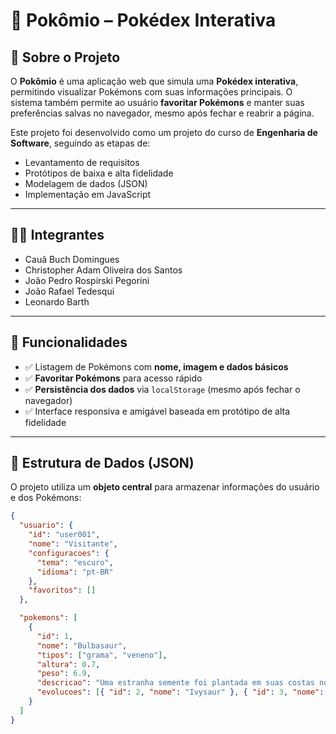 # 📌 Pokômio – Pokédex Interativa

## 📖 Sobre o Projeto
O **Pokômio** é uma aplicação web que simula uma **Pokédex interativa**, permitindo visualizar Pokémons com suas informações principais. O sistema também permite ao usuário **favoritar Pokémons** e manter suas preferências salvas no navegador, mesmo após fechar e reabrir a página.

Este projeto foi desenvolvido como um projeto do curso de **Engenharia de Software**, seguindo as etapas de:
- Levantamento de requisitos
- Protótipos de baixa e alta fidelidade
- Modelagem de dados (JSON)
- Implementação em JavaScript

---

## 👨‍💻 Integrantes

- Cauã Buch Domingues
- Christopher Adam Oliveira dos Santos
- João Pedro Rospirski Pegorini
- João Rafael Tedesqui
- Leonardo Barth

---

## 🚀 Funcionalidades
- ✅ Listagem de Pokémons com **nome, imagem e dados básicos**  
- ✅ **Favoritar Pokémons** para acesso rápido  
- ✅ **Persistência dos dados** via `localStorage` (mesmo após fechar o navegador)  
- ✅ Interface responsiva e amigável baseada em protótipo de alta fidelidade  

---

## 📂 Estrutura de Dados (JSON)
O projeto utiliza um **objeto central** para armazenar informações do usuário e dos Pokémons:

```json
{
  "usuario": {
    "id": "user001",
    "nome": "Visitante",
    "configuracoes": {
      "tema": "escuro",
      "idioma": "pt-BR"
    },
    "favoritos": []
  },

  "pokemons": [
    {
      "id": 1,
      "nome": "Bulbasaur",
      "tipos": ["grama", "veneno"],
      "altura": 0.7,
      "peso": 6.9,
      "descricao": "Uma estranha semente foi plantada em suas costas no nascimento.",
      "evolucoes": [{ "id": 2, "nome": "Ivysaur" }, { "id": 3, "nome": "Venusaur" }]
    }
  ]
}